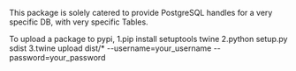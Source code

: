 This package is solely catered to provide PostgreSQL handles for a very specific DB, with very specific Tables.

To upload a package to pypi,
1.pip install setuptools twine
2.python setup.py sdist
3.twine upload dist/* --username=your_username --password=your_password

